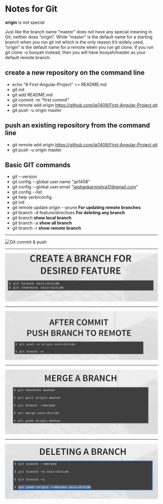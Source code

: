 # Notes for Git

**origin** is not special

Just like the branch name “master” does not have any special meaning in Git, neither does “origin”. While “master” is the default name for a starting branch when you run git init which is the only reason it’s widely used, “origin” is the default name for a remote when you run git clone. If you run git clone -o booyah instead, then you will have booyah/master as your default remote branch.

## create a new repository on the command line
* echo "# First-Angular-Project" >> README.md
* git init
* git add README.md
* git commit -m "first commit"
* git remote add origin https://github.com/jai1408/First-Angular-Project.git
* git push -u origin master

## push an existing repository from the command line
* git remote add origin https://github.com/jai1408/First-Angular-Project.git
* git push -u origin master


## Basic GIT commands
* git --version
* git config --global user.name "jai1408"
* git config --global user.email "jaishankarmishra17@gmail.com"
* git config --list
* git help verb/config
* git init
* git remote update origin --prune **For updating remote branches**
* git branch -d feature/directives **For deleting any branch**
* git branch **show local branch**
* git branch -a **show all branch**
* git branch -r **show remote branch**


***
![Git commit & push](https://github.com/jai1408/Angular-Udemy-Project/blob/master/src/app/Capture1.PNG)

***
![Git create new feature branch](Capture2.PNG)

***
![Git push new branch to remote](Capture3.PNG)

***
![Git merge to master](Capture4.PNG)

***
![Git delete new feature](Capture5.PNG)
